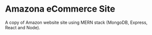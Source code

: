 # Amazona eCommerce Site
A copy of Amazon website site using MERN stack (MongoDB, Express, React and Node).
